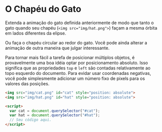 # O Chapéu do Gato

Extenda a animação do gato definida anteriormente de modo que tanto o gato quando seu chapéu (`<img src="img/hat.png">`) façam a mesma órbita em lados diferentes da elipse.

Ou faça o chapéu circular ao redor do gato. Você pode ainda alterar a animação de outra maneira que julgar interessante.

Para tornar mais fácil a tarefa de posicionar múltiplos objetos, é provavelmente uma boa idéia optar por posicionamento absoluto. Isso significa que as propriedades `top` e `left` são contadas relativamente ao topo esquerdo do documento. Para evidar usar coordenadas negativas, você pode simplesmente adicionar um número fixo de pixels para os valores das posições.

```html
<img src="img/cat.png" id="cat" style="position: absolute">
<img src="img/hat.png" id="hat" style="position: absolute">

<script>
  var cat = document.querySelector("#cat");
  var hat = document.querySelector("#hat");
  // Seu código aqui.
</script>
```
